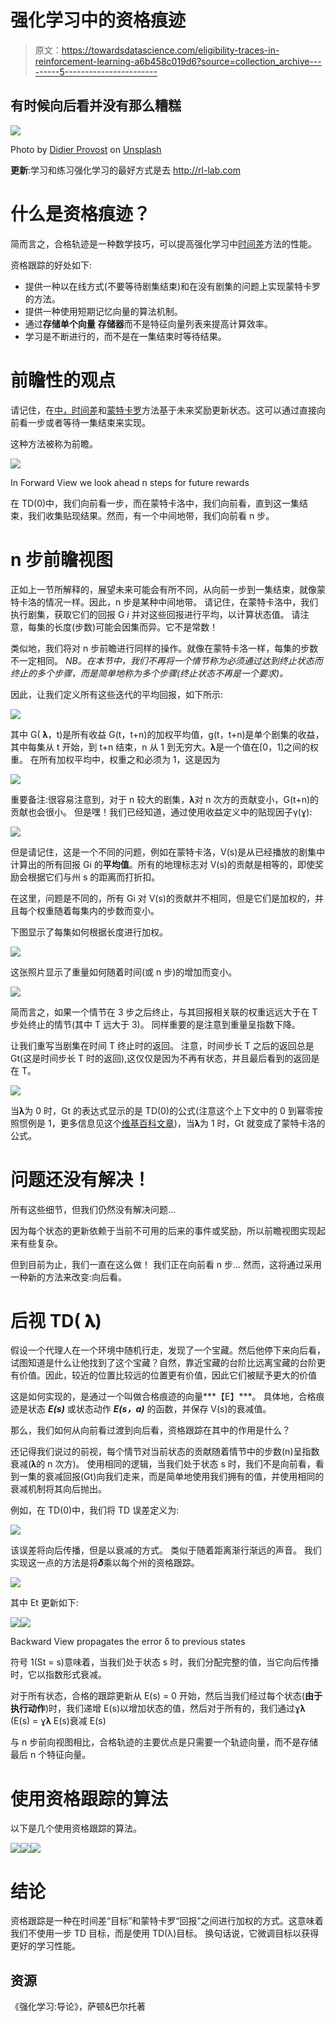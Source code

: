 # 强化学习中的资格痕迹

> 原文：<https://towardsdatascience.com/eligibility-traces-in-reinforcement-learning-a6b458c019d6?source=collection_archive---------5----------------------->

## 有时候向后看并没有那么糟糕

![](img/5b68c23f03f5ea0267ffe172275e5d77.png)

Photo by [Didier Provost](https://unsplash.com/@lampe_91?utm_source=medium&utm_medium=referral) on [Unsplash](https://unsplash.com?utm_source=medium&utm_medium=referral)

**更新**:学习和练习强化学习的最好方式是去 http://rl-lab.com

# 什么是资格痕迹？

简而言之，合格轨迹是一种数学技巧，可以提高强化学习中[时间差](/td-in-reinforcement-learning-the-easy-way-f92ecfa9f3ce)方法的性能。

资格跟踪的好处如下:

*   提供一种以在线方式(不要等待剧集结束)和在没有剧集的问题上实现蒙特卡罗的方法。
*   提供一种使用短期记忆向量的算法机制。
*   通过**存储单个向量** **存储器**而不是特征向量列表来提高计算效率。
*   学习是不断进行的，而不是在一集结束时等待结果。

# 前瞻性的观点

请记住，在[中，时间差](/td-in-reinforcement-learning-the-easy-way-f92ecfa9f3ce)和[蒙特卡罗](https://medium.com/@zsalloum/monte-carlo-in-reinforcement-learning-the-easy-way-564c53010511)方法基于未来奖励更新状态。这可以通过直接向前看一步或者等待一集结束来实现。

这种方法被称为前瞻。

![](img/cd5079e3a38deb0c2351dd37f2e6ae17.png)

In Forward View we look ahead n steps for future rewards

在 TD(0)中，我们向前看一步，而在蒙特卡洛中，我们向前看，直到这一集结束，我们收集贴现结果。然而，有一个中间地带，我们向前看 n 步。

# n 步前瞻视图

正如上一节所解释的，展望未来可能会有所不同，从向前一步到一集结束，就像蒙特卡洛的情况一样。因此，n 步是某种中间地带。
请记住，在蒙特卡洛中，我们执行剧集，获取它们的回报 G *i* 并对这些回报进行平均，以计算状态值。
请注意，每集的长度(步数)可能会因集而异。它不是常数！

类似地，我们将对 n 步前瞻进行同样的操作。就像在蒙特卡洛一样，每集的步数不一定相同。
*NB。在本节中，我们不再将一个情节称为必须通过达到终止状态而终止的多个步骤，而是简单地称为多个步骤(终止状态不再是一个要求)。*

因此，让我们定义所有这些迭代的平均回报，如下所示:

![](img/e267b6989b8ebbd2a9ead574a78a4a2f.png)

其中 G( 𝛌，t)是所有收益 G(t，t+n)的加权平均值，g(t，t+n)是单个剧集的收益，其中每集从 t 开始，到 t+n 结束，n 从 1 到无穷大。𝛌是一个值在[0，1]之间的权重。
在所有加权平均中，权重之和必须为 1，这是因为

![](img/720d2e9ab99b73415a9f2c21510fd885.png)

重要备注:很容易注意到，对于 n 较大的剧集，𝛌对 n 次方的贡献变小，G(t+n)的贡献也会很小。
但是嘿！我们已经知道，通过使用收益定义中的贴现因子γ(ɣ):

![](img/aa17574b1c826d10b1b849e81f76907f.png)

但是请记住，这是一个不同的问题，例如在蒙特卡洛，V(s)是从已经播放的剧集中计算出的所有回报 Gi 的**平均值**。所有的地理标志对 V(s)的贡献是相等的，即使奖励会根据它们与州 s 的距离而打折扣。

在这里，问题是不同的，所有 Gi 对 V(s)的贡献并不相同，但是它们是加权的，并且每个权重随着每集内的步数而变小。

下图显示了每集如何根据长度进行加权。

![](img/f5bd71f9658f22a531c948548bda4a60.png)

这张照片显示了重量如何随着时间(或 n 步)的增加而变小。

![](img/710d16b37681b86009155c7a28952219.png)

简而言之，如果一个情节在 3 步之后终止，与其回报相关联的权重远远大于在 T 步处终止的情节(其中 T 远大于 3)。
同样重要的是注意到重量呈指数下降。

让我们重写当剧集在时间 T 终止时的返回。
注意，时间步长 T 之后的返回总是 Gt(这是时间步长 T 时的返回),这仅仅是因为不再有状态，并且最后看到的返回是在 T。

![](img/d95420cb679a32e9291b6e3f9f19d4e7.png)

当𝛌为 0 时，Gt 的表达式显示的是 TD(0)的公式(注意这个上下文中的 0 到幂零按照惯例是 1，更多信息见这个[维基百科文章](https://en.wikipedia.org/wiki/Zero_to_the_power_of_zero))，当𝛌为 1 时，Gt 就变成了蒙特卡洛的公式。

# 问题还没有解决！

所有这些细节，但我们仍然没有解决问题…

因为每个状态的更新依赖于当前不可用的后来的事件或奖励，所以前瞻视图实现起来有些复杂。

但到目前为止，我们一直在这么做！
我们正在向前看 n 步…
然而，这将通过采用一种新的方法来改变:向后看。

# 后视 TD( 𝛌)

假设一个代理人在一个环境中随机行走，发现了一个宝藏。然后他停下来向后看，试图知道是什么让他找到了这个宝藏？自然，靠近宝藏的台阶比远离宝藏的台阶更有价值。因此，较近的位置比较远的位置更有价值，因此它们被赋予更大的价值

这是如何实现的，是通过一个叫做合格痕迹的向量***【E】***。
具体地，合格痕迹是状态 ***E(s)*** 或状态动作 ***E(s，a)*** 的函数，并保存 V(s)的衰减值。

那么，我们如何从向前看过渡到向后看，资格跟踪在其中的作用是什么？

还记得我们说过的前视，每个情节对当前状态的贡献随着情节中的步数(n)呈指数衰减(𝛌的 n 次方)。
使用相同的逻辑，当我们处于状态 s 时，我们不是向前看，看到一集的衰减回报(Gt)向我们走来，而是简单地使用我们拥有的值，并使用相同的衰减机制将其向后抛出。

例如，在 TD(0)中，我们将 TD 误差定义为:

![](img/cd7b1f7d10b7020e51bb1bb80f28b7de.png)

该误差将向后传播，但是以衰减的方式。
类似于随着距离渐行渐远的声音。
我们实现这一点的方法是将𝜹乘以每个州的资格跟踪。

![](img/c77df4c59c6b536e367258d4c9c9460e.png)

其中 Et 更新如下:

![](img/a88ba14e762131f17fadd6dde14acfe6.png)![](img/825291182dd89b21c601ca15b5186551.png)

Backward View propagates the error δ to previous states

符号 1(St = s)意味着，当我们处于状态 s 时，我们分配完整的值，当它向后传播时，它以指数形式衰减。

对于所有状态，合格的跟踪更新从 E(s) = 0 开始，然后当我们经过每个状态(**由于执行动作**)时，我们递增 E(s)以增加状态的值，然后对于所有的，我们通过ɣ𝛌 (E(s) = ɣ𝛌 E(s)衰减 E(s)

与 n 步前向视图相比，合格轨迹的主要优点是只需要一个轨迹向量，而不是存储最后 n 个特征向量。

# 使用资格跟踪的算法

以下是几个使用资格跟踪的算法。

![](img/11f8ebd7cffac14e69f9815ddedee209.png)![](img/16fd7d5be8480b8b5c21538327c2a22e.png)![](img/15064b10e62c96144207f1453d18ec50.png)

# 结论

资格跟踪是一种在时间差“目标”和蒙特卡罗“回报”之间进行加权的方式。这意味着我们不使用一步 TD 目标，而是使用 TD(λ)目标。
换句话说，它微调目标以获得更好的学习性能。

## 资源

《强化学习:导论》，萨顿&巴尔托著